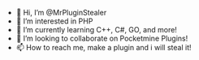 - 👋 Hi, I’m @MrPluginStealer
- 👀 I’m interested in PHP
- 🌱 I’m currently learning C++, C#, GO, and more!
- 💞️ I’m looking to collaborate on Pocketmine Plugins!
- 📫 How to reach me, make a plugin and i will steal it!

<!---
MrPluginStealer/MrPluginStealer is a ✨ special ✨ repository because its `README.md` (this file) appears on your GitHub profile.
You can click the Preview link to take a look at your changes.
--->
